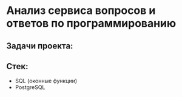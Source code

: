# Анализ сервиса вопросов и ответов по программированию

## Задачи проекта:


## Стек:
 - SQL (оконные функции)
 - PostgreSQL

